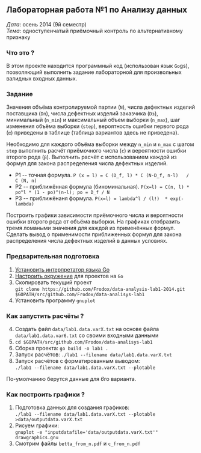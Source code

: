## Лабораторная работа №1 по Анализу данных


*Дата*: осень 2014 (9й семестр)  
*Тема*: одноступенчатый приёмочный контроль по альтернативному признаку


### Что это ?

В этом проекте находится программный код (использован язык `Go`gs),
позволяющий выполнить задание лабораторной для
произвольных валидных входных данных.


### Задание

Значения объёма контролируемой партии (`N`), числа дефектных изделий поставщика (`Dп`),
числа дефектных изделий заказчика (`Dз`), минимальный (`n_min`)
и максимальный объем выборки (`n_max`), шаг изменения объёма выборки (`step`),
вероятность ошибки первого рода (`α`) приведены в таблице
(таблица вариантов здесь не приведена).

Необходимо для каждого объёма выборки между `n_min` и `n_max` с шагом `step`
выполнить расчёт приёмочного числа (`c`) и вероятности ошибки второго рода (`β`).
Выполнить расчёт с использованием каждой из формул для закона распределения
числа дефектных изделий.

* P1 -- точная формула. `P (x = l) = C (D_f, l) * C (N-D_f, n-l)   /   C (N, n)`
* P2 -- приближённая формула (биноминальная). `P(x=l) = C(n, l) * po^l * (1 - po)^(n-l); po = D_f / N`
* P3 -- приближёнаня формула. `P(x=l) = lambda^l / (l!)  * exp(-lambda)`

Построить графики зависимости приёмочного числа и вероятности ошибки второго
рода от объёма выборки. На графиках отобразить тремя ломаными значения для каждой
из применённых формул. Сделать вывод о применимости приближенных формул
для закона распределения числа дефектных изделий в данных условиях.


### Предварительная подготовка

1. [Установить интерпретатор языка Go](https://golang.org/doc/install)
2. [Настроить окружение](https://golang.org/doc/code.html) для проектов на `Go`
3. Скопировать текущий проект  
`git clone https://github.com/Frodox/data-analysis-lab1-2014.git $GOPATH/src/github.com/Frodox/data-analisys-lab1`
4. Установить программу `gnuplot`


### Как запустить расчёты ?

4. Создать файл `data/lab1.data.varX.txt` на основе файла
`data/lab1.data.var6.txt` со своими входными данными
5. `cd $GOPATH/src/github.com/Frodox/data-analisys-lab1`
6. Сборка проекта: `go build -o lab1 .`
7. Запуск расчётов: `./lab1 --filename data/lab1.data.varX.txt`
8. Запуск расчётов с форматированным выводом:  
`./lab1 --filename data/lab1.data.varX.txt --plotable`

По-умолчанию берутся данные для *6*го варианта.


### Как построить графики ?

1. Подготовка данных для создания графиков:  
`./lab1 --filename data/lab1.data.varX.txt --plotable >data/outputdata.varX.txt`
2. Рисуем графики:  
`gnuplot -e "inputdatafile='data/outputdata.varX.txt'" drawgraphics.gnu`
3. Смотрим файлы `betta_from_n.pdf` и `c_from_n.pdf`
